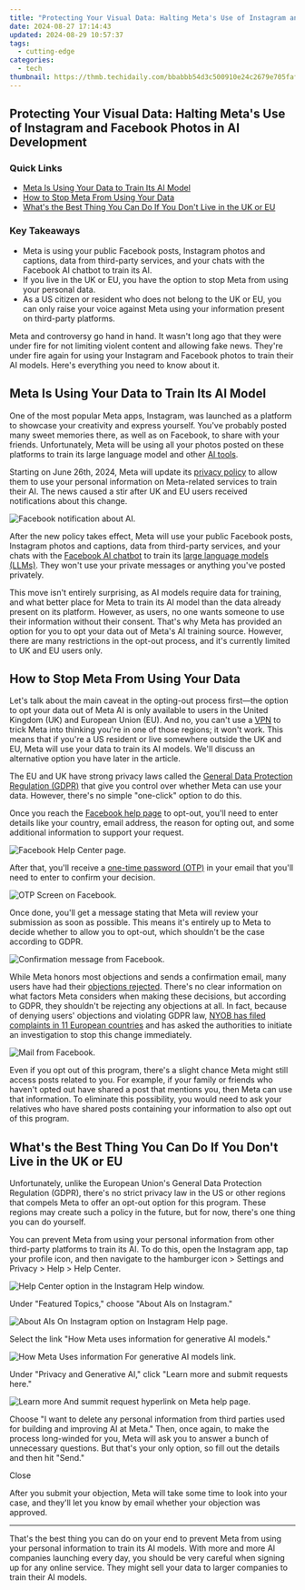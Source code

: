 ```yaml
---
title: "Protecting Your Visual Data: Halting Meta's Use of Instagram and Facebook Photos in AI Development"
date: 2024-08-27 17:14:43
updated: 2024-08-29 10:57:37
tags:
  - cutting-edge
categories:
  - tech
thumbnail: https://thmb.techidaily.com/bbabbb54d3c500910e24c2679e705faf485aa6e3dec58c98406031448135ca6a.jpg
---
```


## Protecting Your Visual Data: Halting Meta's Use of Instagram and Facebook Photos in AI Development

### Quick Links

* [Meta Is Using Your Data to Train Its AI Model](https://facebook-videos.techidaily.com/new-2024-approved-fbs-hot-five-most-captivating-vids/)
* [How to Stop Meta From Using Your Data](https://some-skills.techidaily.com/in-2024-the-ultimate-guide-to-using-vlc-for-mp4-and-format-shifting/)
* [What's the Best Thing You Can Do If You Don't Live in the UK or EU](https://driver-download.techidaily.com/up-to-date-driver-support-for-your-hp-deskjet-3700-printer/)

### Key Takeaways

* Meta is using your public Facebook posts, Instagram photos and captions, data from third-party services, and your chats with the Facebook AI chatbot to train its AI.
* If you live in the UK or EU, you have the option to stop Meta from using your personal data.
* As a US citizen or resident who does not belong to the UK or EU, you can only raise your voice against Meta using your information present on third-party platforms.

 Meta and controversy go hand in hand. It wasn't long ago that they were under fire for not limiting violent content and allowing fake news. They're under fire again for using your Instagram and Facebook photos to train their AI models. Here's everything you need to know about it.

##  Meta Is Using Your Data to Train Its AI Model

 One of the most popular Meta apps, Instagram, was launched as a platform to showcase your creativity and express yourself. You've probably posted many sweet memories there, as well as on Facebook, to share with your friends. Unfortunately, Meta will be using all your photos posted on these platforms to train its large language model and other [AI tools](https://youtube-stream.techidaily.com/2024-approved-getting-the-most-out-of-live-sports-on-youtube-tv/).

 Starting on June 26th, 2024, Meta will update its [privacy policy](https://www.facebook.com/privacy/policy/) to allow them to use your personal information on Meta-related services to train their AI. The news caused a stir after UK and EU users received notifications about this change.

![Facebook notification about AI.](https://static1.howtogeekimages.com/wordpress/wp-content/uploads/2024/06/facebook-notification-about-ai.jpg) 

 After the new policy takes effect, Meta will use your public Facebook posts, Instagram photos and captions, data from third-party services, and your chats with the [Facebook AI chatbot](https://location-social.techidaily.com/4-feasible-ways-to-fake-location-on-facebook-for-your-oppo-a79-5g-drfone-by-drfone-virtual-android/) to train its [large language models (LLMs)](https://extra-support.techidaily.com/2024-approved-picture-perfect-presentation-software-for-impeccable-photo-framing/). They won't use your private messages or anything you've posted privately.

 This move isn't entirely surprising, as AI models require data for training, and what better place for Meta to train its AI model than the data already present on its platform. However, as users, no one wants someone to use their information without their consent. That's why Meta has provided an option for you to opt your data out of Meta's AI training source. However, there are many restrictions in the opt-out process, and it's currently limited to UK and EU users only.

##  How to Stop Meta From Using Your Data

 Let's talk about the main caveat in the opting-out process first—the option to opt your data out of Meta AI is only available to users in the United Kingdom (UK) and European Union (EU). And no, you can't use a [VPN](https://extra-guidance.techidaily.com/2024-approved-masterclass-in-3d-color-grading-with-custom-luts/) to trick Meta into thinking you're in one of those regions; it won't work. This means that if you're a US resident or live somewhere outside the UK and EU, Meta will use your data to train its AI models. We'll discuss an alternative option you have later in the article.

 The EU and UK have strong privacy laws called the [General Data Protection Regulation (GDPR)](https://gdpr-info.eu/issues/personal-data/) that give you control over whether Meta can use your data. However, there's no simple "one-click" option to do this.

 Once you reach the [Facebook help page](https://www.facebook.com/help/contact/6359191084165019) to opt-out, you'll need to enter details like your country, email address, the reason for opting out, and some additional information to support your request.

![Facebook Help Center page.](https://static1.howtogeekimages.com/wordpress/wp-content/uploads/2024/06/facebook-help-center-page.jpg) 

 After that, you'll receive a [one-time password (OTP)](https://www.howtogeek.com/771674/what-does-otp-mean-and-how-do-you-use-it/) in your email that you'll need to enter to confirm your decision.

![OTP Screen on Facebook.](https://static1.howtogeekimages.com/wordpress/wp-content/uploads/2024/06/otp-screen-on-facebook.jpg) 

 Once done, you'll get a message stating that Meta will review your submission as soon as possible. This means it's entirely up to Meta to decide whether to allow you to opt-out, which shouldn't be the case according to GDPR.

![Confirmation message from Facebook.](https://static1.howtogeekimages.com/wordpress/wp-content/uploads/2024/06/confirmation-message-from-facebook.jpg) 

 While Meta honors most objections and sends a confirmation email, many users have had their [objections rejected](https://x.com/anninosj/status/1795328977466536041). There's no clear information on what factors Meta considers when making these decisions, but according to GDPR, they shouldn't be rejecting any objections at all. In fact, because of denying users' objections and violating GDPR law, [NYOB has filed complaints in 11 European countries](https://noyb.eu/en/noyb-urges-11-dpas-immediately-stop-metas-abuse-personal-data-ai) and has asked the authorities to initiate an investigation to stop this change immediately.

![Mail from Facebook.](https://static1.howtogeekimages.com/wordpress/wp-content/uploads/2024/06/mail-from-facebook.jpg) 

 Even if you opt out of this program, there's a slight chance Meta might still access posts related to you. For example, if your family or friends who haven't opted out have shared a post that mentions you, then Meta can use that information. To eliminate this possibility, you would need to ask your relatives who have shared posts containing your information to also opt out of this program.

##  What's the Best Thing You Can Do If You Don't Live in the UK or EU

 Unfortunately, unlike the European Union's General Data Protection Regulation (GDPR), there's no strict privacy law in the US or other regions that compels Meta to offer an opt-out option for this program. These regions may create such a policy in the future, but for now, there's one thing you can do yourself.

 You can prevent Meta from using your personal information from other third-party platforms to train its AI. To do this, open the Instagram app, tap your profile icon, and then navigate to the hamburger icon > Settings and Privacy > Help > Help Center.

![Help Center option in the Instagram Help window.](https://static1.howtogeekimages.com/wordpress/wp-content/uploads/2024/06/help-center-option-in-the-instagram-help-window.jpg) 

 Under "Featured Topics," choose "About AIs on Instagram."

![About AIs On Instagram option on Instagram Help page.](https://static1.howtogeekimages.com/wordpress/wp-content/uploads/2024/06/about-ais-on-instagram-option-on-instagram-help-page.jpg) 

 Select the link "How Meta uses information for generative AI models."

![How Meta Uses information For generative AI models link.](https://static1.howtogeekimages.com/wordpress/wp-content/uploads/2024/06/how-meta-uses-information-for-generative-ai-models-link.jpg) 

 Under "Privacy and Generative AI," click "Learn more and submit requests here."

![Learn more And summit request hyperlink on Meta help page.](https://static1.howtogeekimages.com/wordpress/wp-content/uploads/2024/06/learn-more-and-summit-request-hyperlink-on-meta-help-page.jpg) 

 Choose "I want to delete any personal information from third parties used for building and improving AI at Meta." Then, once again, to make the process long-winded for you, Meta will ask you to answer a bunch of unnecessary questions. But that's your only option, so fill out the details and then hit "Send."

Close 

 After you submit your objection, Meta will take some time to look into your case, and they'll let you know by email whether your objection was approved.

---

 That's the best thing you can do on your end to prevent Meta from using your personal information to train its AI models. With more and more AI companies launching every day, you should be very careful when signing up for any online service. They might sell your data to larger companies to train their AI models.

<ins class="adsbygoogle"
     style="display:block"
     data-ad-format="autorelaxed"
     data-ad-client="ca-pub-7571918770474297"
     data-ad-slot="1223367746"></ins>



<ins class="adsbygoogle"
     style="display:block"
     data-ad-client="ca-pub-7571918770474297"
     data-ad-slot="8358498916"
     data-ad-format="auto"
     data-full-width-responsive="true"></ins>

